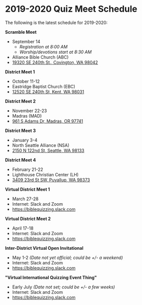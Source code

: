 # 2019-2020 Quiz Meet Schedule

The following is the latest schedule for 2019-2020:

**Scramble Meet**

- September 14
    - *Registration at 8:00 AM*
    - *Worship/devotions start at 8:30 AM*
- Alliance Bible Church (ABC)
- <a href="https://www.google.com/maps/place/19320+SE+240th+St,+Covington,+WA+98042">19320 SE 240th St., Covington, WA 98042</a>

**District Meet 1**

- October 11-12
- Eastridge Baptist Church (EBC)
- <a href="https://www.google.com/maps/place/12520+SE+240th+St,+Kent,+WA+98031">12520 SE 240th St, Kent, WA 98031</a>

**District Meet 2**

- November 22-23
- Madras (MAD)
- <a href="https://www.google.com/maps/place/961+S+Adams+Dr,+Madras,+Oregon">961 S Adams Dr, Madras, OR 97741</a>

**District Meet 3**

- January 3-4
- North Seattle Alliance (NSA)
- <a href="https://www.google.com/maps/place/2150+N+122nd+St,+Seattle,+WA+98133">2150 N 122nd St, Seattle, WA 98133</a>

**District Meet 4**

- February 21-22
- Lighthouse Christian Center (LH)
- <a href="https://www.google.com/maps/place/3409+23rd+St+SW,+Puyallup,+WA+98373">3409 23rd St SW, Puyallup, WA 98373</a>

**Virtual District Meet 1**

- March 27-28
- Internet: Slack and Zoom
- <a href="https://biblequizzing.slack.com">https://biblequizzing.slack.com</a>

**Virtual District Meet 2**

- April 17-18
- Internet: Slack and Zoom
- <a href="https://biblequizzing.slack.com">https://biblequizzing.slack.com</a>

**Inter-District Virtual Open Invitational**

- May 1-2 *(Date not yet official; could be +/- a weekend)*
- Internet: Slack and Zoom
- <a href="https://biblequizzing.slack.com">https://biblequizzing.slack.com</a>

**"Virtual International Quizzing Event Thing"**

- Early July *(Date not set; could be +/- a few weeks)*
- Internet: Slack and Zoom
- <a href="https://biblequizzing.slack.com">https://biblequizzing.slack.com</a>
